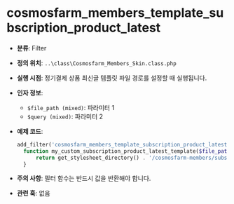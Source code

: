 # cosmosfarm_members_template_subscription_product_latest

- **분류**: Filter
- **정의 위치**: `..\class\Cosmosfarm_Members_Skin.class.php`
- **실행 시점**: 정기결제 상품 최신글 템플릿 파일 경로를 설정할 때 실행됩니다.
- **인자 정보**:
  - `$file_path (mixed)`: 파라미터 1
  - `$query (mixed)`: 파라미터 2
- **예제 코드**:

  ```php
  add_filter('cosmosfarm_members_template_subscription_product_latest', 'my_custom_subscription_product_latest_template');
    function my_custom_subscription_product_latest_template($file_path) {
        return get_stylesheet_directory() . '/cosmosfarm-members/subscription-product-latest.php';
    }
  ```

- **주의 사항**: 필터 함수는 반드시 값을 반환해야 합니다.
- **관련 훅**: 없음
